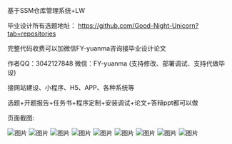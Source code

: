 基于SSM仓库管理系统+LW

毕业设计所有选题地址： https://github.com/Good-Night-Unicorn?tab=repositories

完整代码收费可以加微信FY-yuanma咨询接毕业设计论文

作者QQ：3042127848 微信：FY-yuanma (支持修改、部署调试、支持代做毕设)

接网站建设、小程序、H5、APP、各种系统等

选题+开题报告+任务书+程序定制+安装调试+论文+答辩ppt都可以做

页面截图: 

![图片](https://github.com/Good-Night-Unicorn/SSM_Warehouse-management-system/assets/84435241/90dca227-95c5-4063-bdf7-77cbc501bc4b)
![图片](https://github.com/Good-Night-Unicorn/SSM_Warehouse-management-system/assets/84435241/e3a081b3-87d9-4356-bd89-5e8ef7314690)
![图片](https://github.com/Good-Night-Unicorn/SSM_Warehouse-management-system/assets/84435241/3f90e229-675c-477d-9dea-ca28259ba76f)
![图片](https://github.com/Good-Night-Unicorn/SSM_Warehouse-management-system/assets/84435241/bf0cc5e6-409d-4f9a-9836-3f736f426f09)
![图片](https://github.com/Good-Night-Unicorn/SSM_Warehouse-management-system/assets/84435241/e30722fa-7954-42b3-a464-c5c0c8da3f64)
![图片](https://github.com/Good-Night-Unicorn/SSM_Warehouse-management-system/assets/84435241/24be7ded-1e0d-4a7c-8036-fe6a11eaca6c)
![图片](https://github.com/Good-Night-Unicorn/SSM_Warehouse-management-system/assets/84435241/737e7066-1721-4999-bb92-7fb51a1ba2ff)
![图片](https://github.com/Good-Night-Unicorn/SSM_Warehouse-management-system/assets/84435241/08478658-31e6-495e-92b9-a4e473881a07)
![图片](https://github.com/Good-Night-Unicorn/SSM_Warehouse-management-system/assets/84435241/0e80591a-1a64-4879-ad14-1953a97e07c2)
